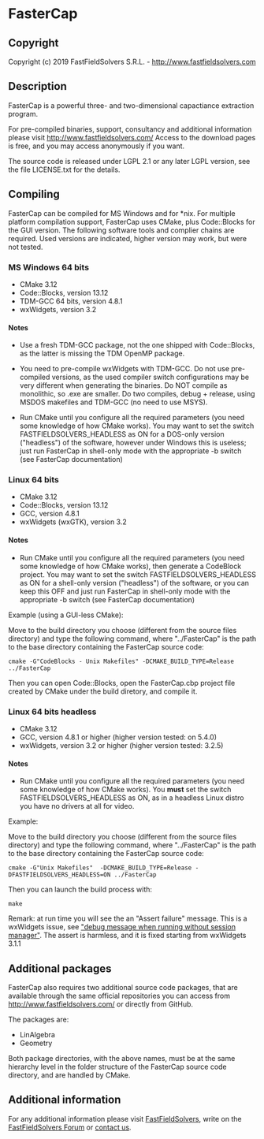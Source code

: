 # FasterCap

## Copyright

Copyright (c) 2019
FastFieldSolvers S.R.L. - http://www.fastfieldsolvers.com

## Description

FasterCap is a powerful three- and two-dimensional capactiance extraction program. 

For pre-compiled binaries, support, consultancy and additional information please visit http://www.fastfieldsolvers.com/
Access to the download pages is free, and you may access anonymously if you want.

The source code is released under LGPL 2.1 or any later LGPL version, see the file LICENSE.txt for the details.

## Compiling

FasterCap can be compiled for MS Windows and for *nix. For multiple platform compilation support, FasterCap uses CMake, plus Code::Blocks for the GUI version.
The following software tools and complier chains are required. Used versions are indicated, higher version may work, but were not tested.

###  MS Windows 64 bits

- CMake 3.12
- Code::Blocks, version 13.12
- TDM-GCC 64 bits, version 4.8.1
- wxWidgets, version 3.2

#### Notes

- Use a fresh TDM-GCC package, not the one shipped with Code::Blocks, as the latter is missing the TDM OpenMP package.
      
- You need to pre-compile wxWidgets with TDM-GCC. Do not use pre-compiled versions, as the used compiler switch configurations may be very different when generating the binaries. Do NOT compile as monolithic, so .exe are smaller. Do two compiles, debug + release, using MSDOS makefiles and TDM-GCC (no need to use MSYS).

- Run CMake until you configure all the required parameters (you need some knowledge of how CMake works). You may want to set the switch FASTFIELDSOLVERS_HEADLESS as ON for a DOS-only version ("headless") of the software, however under Windows this is useless; just run FasterCap in shell-only mode with the appropriate -b switch (see FasterCap documentation)

###  Linux 64 bits

- CMake 3.12
- Code::Blocks, version 13.12
- GCC, version 4.8.1
- wxWidgets (wxGTK), version 3.2

#### Notes

- Run CMake until you configure all the required parameters (you need some knowledge of how CMake works), then generate a CodeBlock project. You may want to set the switch FASTFIELDSOLVERS_HEADLESS as ON for a shell-only version ("headless") of the software, or you can keep this OFF and just run FasterCap in shell-only mode with the appropriate -b switch (see FasterCap documentation)

Example (using a GUI-less CMake):

Move to the build directory you choose (different from the source files directory) and type the following command, where "../FasterCap" is the path to the base directory containing the FasterCap source code:
    
`cmake -G"CodeBlocks - Unix Makefiles" -DCMAKE_BUILD_TYPE=Release ../FasterCap`

Then you can open Code::Blocks, open the FasterCap.cbp project file created by CMake under the build diretory, and compile it.

###  Linux 64 bits headless

- CMake 3.12
- GCC, version 4.8.1 or higher (higher version tested: on 5.4.0)
- wxWidgets, version 3.2 or higher (higher version tested: 3.2.5)

#### Notes

- Run CMake until you configure all the required parameters (you need some knowledge of how CMake works). You **must** set the switch FASTFIELDSOLVERS_HEADLESS as ON, as in a headless Linux distro you have no drivers at all for video.

Example: 

Move to the build directory you choose (different from the source files directory) and type the following command, where "../FasterCap" is the path to the base directory containing the FasterCap source code:
    
`cmake -G"Unix Makefiles"  -DCMAKE_BUILD_TYPE=Release -DFASTFIELDSOLVERS_HEADLESS=ON ../FasterCap`

Then you can launch the build process with:
    
`make`
  
Remark: at run time you will see the an "Assert failure" message. This is a wxWidgets issue, see ["debug message when running without session manager"](http://trac.wxwidgets.org/ticket/16024).
The assert is harmless, and it is fixed starting from wxWidgets 3.1.1

## Additional packages

FasterCap also requires two additional source code packages, that are available through the same official repositories you can access from http://www.fastfieldsolvers.com/ or directly from GitHub.

The packages are:

- LinAlgebra
- Geometry

Both package directories, with the above names, must be at the same hierarchy level in the folder structure of the FasterCap source code directory, and are handled by CMake.

## Additional information

For any additional information please visit [FastFieldSolvers](https://www.fastfieldsolvers.com/), write on the [FastFieldSolvers Forum](https://www.fastfieldsolvers.com/forum) or [contact us](https://www.fastfieldsolvers.com/contact.htm).

